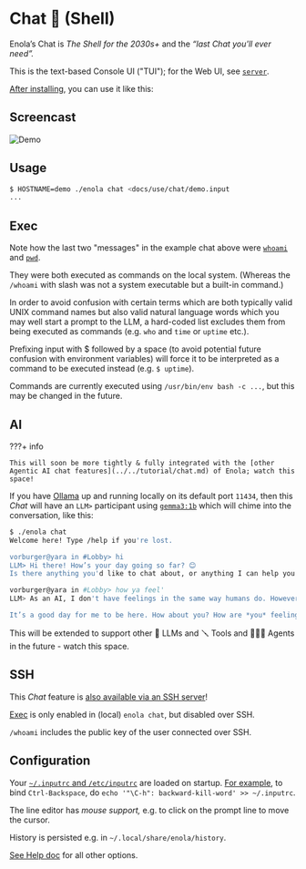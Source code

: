 <!--
    SPDX-License-Identifier: Apache-2.0

    Copyright 2025 The Enola <https://enola.dev> Authors

    Licensed under the Apache License, Version 2.0 (the "License");
    you may not use this file except in compliance with the License.
    You may obtain a copy of the License at

        https://www.apache.org/licenses/LICENSE-2.0

    Unless required by applicable law or agreed to in writing, software
    distributed under the License is distributed on an "AS IS" BASIS,
    WITHOUT WARRANTIES OR CONDITIONS OF ANY KIND, either express or implied.
    See the License for the specific language governing permissions and
    limitations under the License.
-->

# Chat 💬 (Shell)

Enola’s Chat is _The Shell for the 2030s+_ and the _“last Chat you'll ever need”._

This is the text-based Console UI ("TUI"); for the Web UI, see [`server`](../server/index.md#chat).

[After installing](../index.md), you can use it like this:

## Screencast

![Demo](script.svg)

## Usage

```bash cd ../.././..
$ HOSTNAME=demo ./enola chat <docs/use/chat/demo.input
...
```

## Exec

Note how the last two "messages" in the example chat above were [`whoami`](https://en.wikipedia.org/wiki/Whoami) and [`pwd`](https://en.wikipedia.org/wiki/Pwd).

They were both executed as commands on the local system. (Whereas the `/whoami` with slash was not a system executable but a built-in command.)

In order to avoid confusion with certain terms which are both typically valid UNIX command names but also valid natural language words which you may well start a prompt to the LLM, a hard-coded list excludes them from being executed as commands (e.g. `who` and `time` or `uptime` etc.).

Prefixing input with $ followed by a space (to avoid potential future confusion with environment variables) will force it to be interpreted as a command to be executed instead (e.g. `$ uptime`).

Commands are currently executed using `/usr/bin/env bash -c ...`, but this may be changed in the future.

## AI

???+ info

    This will soon be more tightly & fully integrated with the [other Agentic AI chat features](../../tutorial/chat.md) of Enola; watch this space!

If you have [Ollama](https://ollama.com/) up and running locally on its default port `11434`, then this _Chat_ will have an `LLM>` participant using [`gemma3:1b`](https://ai.google.dev/gemma) which will chime into the conversation, like this:

```sh
$ ./enola chat
Welcome here! Type /help if you're lost.

vorburger@yara in #Lobby> hi
LLM> Hi there! How’s your day going so far? 😊
Is there anything you'd like to chat about, or anything I can help you with today?

vorburger@yara in #Lobby> how ya feel'
LLM> As an AI, I don't have feelings in the same way humans do. However, I can say that I’m functioning well and ready to assist you! 😊

It’s a good day for me to be here. How about you? How are *you* feeling today?
```

This will be extended to support other 🔮 LLMs and 🪛 Tools and 🕵🏾‍♀️ Agents in the future - watch this space.

## SSH

This _Chat_ feature is [also available via an SSH server](../server/index.md#ssh)!

[Exec](#exec) is only enabled in (local) `enola chat`, but disabled over SSH.

`/whoami` includes the public key of the user connected over SSH.

## Configuration

Your [`~/.inputrc` and `/etc/inputrc`](https://www.linuxfromscratch.org/lfs/view/12.3/chapter09/inputrc.html) are loaded on startup. [For example](https://github.com/vorburger/vorburger-dotfiles-bin-etc/blob/032a76d83ec26a79b84dc44e0e7b8a52132812ab/dotfiles/.inputrc#L36), to bind `Ctrl-Backspace`, do `echo '"\C-h": backward-kill-word' >> ~/.inputrc`.

The line editor has _mouse support,_ e.g. to click on the prompt line to move the cursor.

History is persisted e.g. in `~/.local/share/enola/history`.

[See Help doc](../help/index.md#chat) for all other options.
